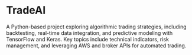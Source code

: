 # TradeAI
A Python-based project exploring algorithmic trading strategies, including backtesting, real-time data integration, and predictive modeling with TensorFlow and Keras. Key topics include technical indicators, risk management, and leveraging AWS and broker APIs for automated trading.
